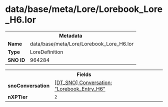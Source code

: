 <h1>data/base/meta/Lore/Lorebook_Lore_H6.lor</h1><table><tr><th colspan="100%">Metadata</th></tr><tr><td><b>Name</b></td><td>data/base/meta/Lore/Lorebook_Lore_H6.lor</td></tr><tr><td><b>Type</b></td><td>LoreDefinition</td></tr><tr><td><b>SNO ID</b></td><td>964284</td></tr></table>

<table><tr><th colspan="100%">Fields</th></tr><tr><td><b>snoConversation</b></td><td><a href="..\Conversation\Lorebook_Entry_H6.cnv">[DT_SNO] Conversation: "Lorebook_Entry_H6"</a></td></tr><tr><td><b>nXPTier</b></td><td><code>2</code></td></tr></table>

